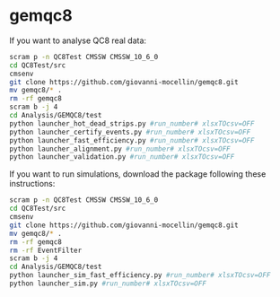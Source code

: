 # gemqc8
If you want to analyse QC8 real data:
```bash
scram p -n QC8Test CMSSW CMSSW_10_6_0
cd QC8Test/src
cmsenv
git clone https://github.com/giovanni-mocellin/gemqc8.git
mv gemqc8/* .
rm -rf gemqc8
scram b -j 4
cd Analysis/GEMQC8/test
python launcher_hot_dead_strips.py #run_number# xlsxTOcsv=OFF
python launcher_certify_events.py #run_number# xlsxTOcsv=OFF
python launcher_fast_efficiency.py #run_number# xlsxTOcsv=OFF
python launcher_alignment.py #run_number# xlsxTOcsv=OFF
python launcher_validation.py #run_number# xlsxTOcsv=OFF
```

If you want to run simulations, download the package following these instructions:
```bash
scram p -n QC8Test CMSSW CMSSW_10_6_0
cd QC8Test/src
cmsenv
git clone https://github.com/giovanni-mocellin/gemqc8.git
mv gemqc8/* .
rm -rf gemqc8
rm -rf EventFilter
scram b -j 4
cd Analysis/GEMQC8/test
python launcher_sim_fast_efficiency.py #run_number# xlsxTOcsv=OFF
python launcher_sim.py #run_number# xlsxTOcsv=OFF
```
